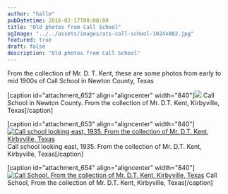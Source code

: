 ```yaml
---
author: "hallm"
pubDatetime: 2016-02-17T00:00:00
title: "Old photos from Call School"
ogImage: "../../assets/images/ats-call-school-1024x802.jpg"
featured: true
draft: false
description: "Old photos from Call School"
---
```


From the collection of Mr. D. T. Kent, these are some photos from early to mid 1900s of Call School in Newton County, Texas

\[caption id="attachment\_652" align="aligncenter" width="840"\][![](images/ats-call-school-1024x802.jpg)](https://allthingssabine.com/wp-content/uploads/2016/02/ats-call-school.jpg) Call School in Newton County. From the collection of Mr. D.T. Kent, Kirbyville, Texas\[/caption\]

\[caption id="attachment\_653" align="aligncenter" width="840"\][![Call school looking east, 1935. From the collection of Mr. D.T. Kent, Kirbyville, Texas ](images/ats-call-school2-1024x800.jpg)](https://allthingssabine.com/wp-content/uploads/2016/02/ats-call-school2.jpg) Call school looking east, 1935. From the collection of Mr. D.T. Kent, Kirbyville, Texas\[/caption\]

\[caption id="attachment\_654" align="aligncenter" width="840"\][![Call School, From the collection of Mr. D.T. Kent, Kirbyville, Texas ](images/ats-call-school3-1024x702.jpg)](https://allthingssabine.com/wp-content/uploads/2016/02/ats-call-school3.jpg) Call School, From the collection of Mr. D.T. Kent, Kirbyville, Texas\[/caption\]